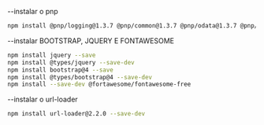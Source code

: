 --instalar o pnp

````bash
npm install @pnp/logging@1.3.7 @pnp/common@1.3.7 @pnp/odata@1.3.7 @pnp/sp@1.3.7 --save
````

--instalar BOOTSTRAP, JQUERY E FONTAWESOME

````bash
npm install jquery --save
npm install @types/jquery --save-dev
npm install bootstrap@4 --save
npm install @types/bootstrap@4 --save-dev
npm install --save-dev @fortawesome/fontawesome-free
````

--instalar o url-loader

````bash
npm install url-loader@2.2.0 --save-dev
````
